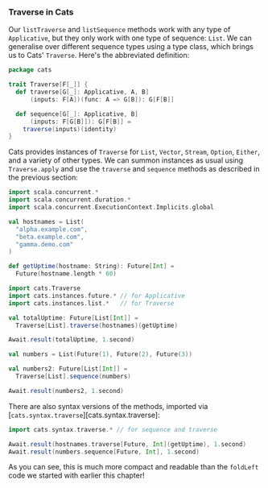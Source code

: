 ### Traverse in Cats

Our `listTraverse` and `listSequence` methods
work with any type of `Applicative`,
but they only work with one type of sequence: `List`.
We can generalise over different sequence types using a type class,
which brings us to Cats' `Traverse`.
Here's the abbreviated definition:

```scala
package cats

trait Traverse[F[_]] {
  def traverse[G[_]: Applicative, A, B]
      (inputs: F[A])(func: A => G[B]): G[F[B]]

  def sequence[G[_]: Applicative, B]
      (inputs: F[G[B]]): G[F[B]] =
    traverse(inputs)(identity)
}
```

Cats provides instances of `Traverse`
for `List`, `Vector`, `Stream`, `Option`, `Either`,
and a variety of other types.
We can summon instances as usual using `Traverse.apply`
and use the `traverse` and `sequence` methods
as described in the previous section:

```scala mdoc:invisible
import scala.concurrent.*
import scala.concurrent.duration.*
import scala.concurrent.ExecutionContext.Implicits.global

val hostnames = List(
  "alpha.example.com",
  "beta.example.com",
  "gamma.demo.com"
)

def getUptime(hostname: String): Future[Int] =
  Future(hostname.length * 60)
```

```scala mdoc:silent
import cats.Traverse
import cats.instances.future.* // for Applicative
import cats.instances.list.*   // for Traverse

val totalUptime: Future[List[Int]] =
  Traverse[List].traverse(hostnames)(getUptime)
```

```scala mdoc
Await.result(totalUptime, 1.second)
```

```scala mdoc:silent
val numbers = List(Future(1), Future(2), Future(3))

val numbers2: Future[List[Int]] =
  Traverse[List].sequence(numbers)
```

```scala mdoc
Await.result(numbers2, 1.second)
```

There are also syntax versions of the methods,
imported via [`cats.syntax.traverse`][cats.syntax.traverse]:

```scala mdoc:silent
import cats.syntax.traverse.* // for sequence and traverse
```

```scala mdoc
Await.result(hostnames.traverse[Future, Int](getUptime), 1.second)
Await.result(numbers.sequence[Future, Int], 1.second)
```

As you can see, this is much more compact and readable
than the `foldLeft` code we started with earlier this chapter!
